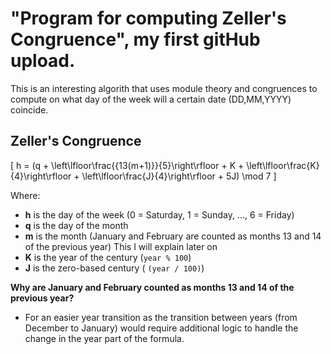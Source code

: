 <span style="color:green"><h1>"Program for computing Zeller's Congruence", my first gitHub upload.</h1></span>

This is an interesting algorith that uses module theory and congruences to compute on what day of the week will a certain date (DD,MM,YYYY) coincide.


<span style="color:red"><h2>Zeller's Congruence</h2></span>

\[ h = (q + \left\lfloor\frac{{13(m+1)}}{5}\right\rfloor + K + \left\lfloor\frac{K}{4}\right\rfloor + \left\lfloor\frac{J}{4}\right\rfloor + 5J) \mod 7 \]

Where:

- <b>h</b> is the day of the week (0 = Saturday, 1 = Sunday, ..., 6 = Friday)
- <b>q</b> is the day of the month
- <b>m</b> is the month (January and February are counted as months 13 and 14 of the previous year) This I will explain later on
- <b>K</b> is the year of the century (<code>year % 100</code>)
- <b>J</b> is the zero-based century ( <code>(year / 100)</code>)

**Why are January and February counted as months 13 and 14 of the previous year?**
- For an easier year transition as the transition between years (from December to January) would require additional logic to handle the change in the year part of the formula.
